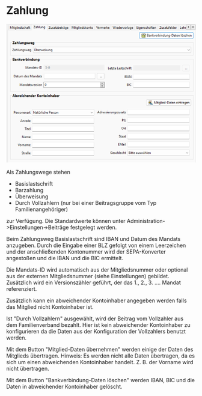 # Zahlung

![](../../../v3.1.x/mitglieder/content/img/ZahlungTab.png)

Als Zahlungswege stehen

* Basislastschrift
* Barzahlung
* Überweisung
* Durch Vollzahlern (nur bei einer Beitragsgruppe vom Typ Familienangehöriger)

zur Verfügung. Die Standardwerte können unter Administration->Einstellungen->Beiträge festgelegt werden.

Beim Zahlungsweg Basislastschrift sind IBAN und Datum des Mandats anzugeben. Durch die Eingabe einer BLZ gefolgt von einem Leerzeichen und der anschließenden Kontonummer wird der SEPA-Konverter angestoßen und die IBAN und die BIC ermittelt.

Die Mandats-ID wird automatisch aus der Mitgliedsnummer oder optional aus der externen Mitgliedsnummer (siehe Einstellungen) gebildet. Zusätzlich wird ein Versionszähler geführt, der das 1., 2., 3. .... Mandat referenziert.

Zusätzlich kann ein abweichender Kontoinhaber angegeben werden falls das Mitglied nicht Kontoinhaber ist.

Ist "Durch Vollzahlern" ausgewählt, wird der Beitrag vom Vollzahler aus dem Familienverband bezahlt. Hier ist kein abweichender Kontoinhaber zu konfigurieren da die Daten aus der Konfiguration der Vollzahlers benutzt werden.

Mit dem Button "Mitglied-Daten übernehmen" werden einige der Daten des Mitglieds übertragen. Hinweis: Es werden nicht alle Daten übertragen, da es sich um einen abweichenden Kontoinhaber handelt. Z. B. der Vorname wird nicht übertragen.

Mit dem Button "Bankverbindung-Daten löschen" werden IBAN, BIC und die Daten in abweichender Kontoinhaber gelöscht.
